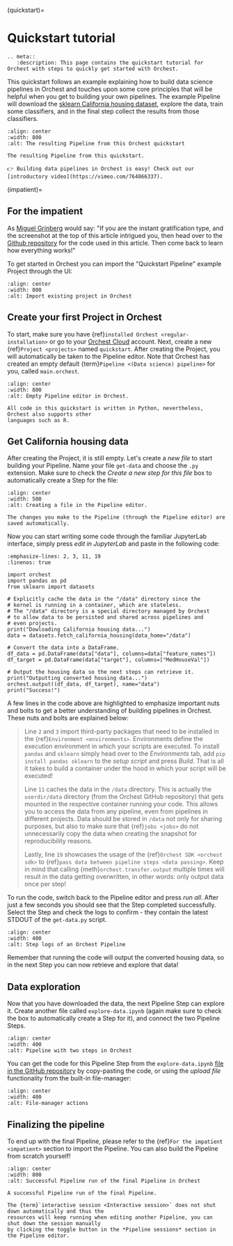 (quickstart)=

# Quickstart tutorial

```{eval-rst}
.. meta::
   :description: This page contains the quickstart tutorial for Orchest with steps to quickly get started with Orchest.
```

This quickstart follows an example explaining how to build data science pipelines in Orchest and
touches upon some core principles that will be helpful when you get to building your own pipelines.
The example Pipeline will download the [sklearn California housing dataset], explore the data,
train some classifiers, and in the final step collect the results from those classifiers.

[sklearn california housing dataset]: https://scikit-learn.org/stable/modules/generated/sklearn.datasets.fetch_california_housing.html

```{figure} ../img/quickstart/final-pipeline.png
:align: center
:width: 800
:alt: The resulting Pipeline from this Orchest quickstart

The resulting Pipeline from this quickstart.
```

```{tip}
👉 Building data pipelines in Orchest is easy! Check out our [introductory video](https://vimeo.com/764866337).
```

(impatient)=

## For the impatient

As [Miguel Grinberg](https://blog.miguelgrinberg.com/index) would say: "If you are the instant
gratification type, and the screenshot at the top of this article intrigued you, then head over to
the [Github repository](https://github.com/orchest/quickstart) for the code used in this article.
Then come back to learn how everything works!"

To get started in Orchest you can import the "Quickstart Pipeline" example Project through the UI:

```{figure} ../img/quickstart/import-project.png
:align: center
:width: 800
:alt: Import existing project in Orchest
```

## Create your first Project in Orchest

To start, make sure you have {ref}`installed Orchest <regular-installation>` or go to your [Orchest
Cloud](https://cloud.orchest.io/) account. Next, create a new {ref}`Project <projects>` named
`quickstart`. After creating the Project, you will automatically be taken to the Pipeline editor.
Note that Orchest has created an empty default {term}`Pipeline <(Data science) pipeline>` for you,
called `main.orchest`.

```{figure} ../img/quickstart/project-creation.png
:align: center
:width: 800
:alt: Empty Pipeline editor in Orchest.
```

```{note}
All code in this quickstart is written in Python, nevertheless, Orchest also supports other
languages such as R.
```

## Get California housing data

After creating the Project, it is still empty. Let's create a _new file_ to start building your
Pipeline. Name your file `get-data` and choose the `.py` extension. Make sure to check the
_Create a new step for this file_ box to automatically create a Step for the file:

```{figure} ../img/quickstart/file-creation.png
:align: center
:width: 500
:alt: Creating a file in the Pipeline editor.
```

```{note}
The changes you make to the Pipeline (through the Pipeline editor) are saved automatically.
```

Now you can start writing some code through the familiar JupyterLab interface, simply press _edit in
JupyterLab_ and paste in the following code:

```{code-block} python
:emphasize-lines: 2, 3, 11, 19
:linenos: true

import orchest
import pandas as pd
from sklearn import datasets

# Explicitly cache the data in the "/data" directory since the
# kernel is running in a container, which are stateless.
# The "/data" directory is a special directory managed by Orchest
# to allow data to be persisted and shared across pipelines and
# even projects.
print("Dowloading California housing data...")
data = datasets.fetch_california_housing(data_home="/data")

# Convert the data into a DataFrame.
df_data = pd.DataFrame(data["data"], columns=data["feature_names"])
df_target = pd.DataFrame(data["target"], columns=["MedHouseVal"])

# Output the housing data so the next steps can retrieve it.
print("Outputting converted housing data...")
orchest.output((df_data, df_target), name="data")
print("Success!")
```

A few lines in the code above are highlighted to emphasize important nuts and bolts to
get a better understanding of building pipelines in Orchest. These nuts and bolts are explained
below:

> Line `2` and `3` import third-party packages that need to be installed in the {ref}`Environment <environments>`. Environments define the execution environment in which your scripts are executed.
> To install `pandas` and `sklearn` simply head over to the _Environments_ tab, add
> `pip install pandas sklearn` to the _setup script_ and press _Build_. That is all it takes to
> build a container under the hood in which your script will be executed!
>
> Line `11` caches the data in the `/data` directory. This is actually the `userdir/data` directory
> (from the Orchest GitHub repository) that gets mounted in the respective container running your code.
> This allows you to access the data from any pipeline, even from pipelines in different projects.
> Data should be stored in `/data` not only for sharing purposes, but also to make sure that {ref}`jobs <jobs>`
> do not unnecessarily copy the data when creating the snapshot for reproducibility reasons.
>
> Lastly, line `19` showcases the usage of the {ref}`Orchest SDK <orchest sdk>` to
> {ref}`pass data between pipeline steps <data passing>`. Keep in mind that calling
> {meth}`orchest.transfer.output` multiple times will result in the data getting overwritten,
> in other words: only output data once per step!

To run the code, switch back to the Pipeline editor and press _run all_. After just a few seconds
you should see that the Step completed successfully. Select the Step and check the logs to confirm -
they contain the latest STDOUT of the `get-data.py` script.

```{figure} ../img/quickstart/step-logs.png
:align: center
:width: 400
:alt: Step logs of an Orchest Pipeline
```

Remember that running the code will output the converted housing data, so in the next Step you can
now retrieve and explore that data!

## Data exploration

Now that you have downloaded the data, the next Pipeline Step can explore it. Create another file
called `explore-data.ipynb` (again make sure to check the box to automatically create a Step for
it), and connect the two Pipeline Steps.

```{figure} ../img/quickstart/pipeline-two-steps.png
:align: center
:width: 400
:alt: Pipeline with two steps in Orchest
```

You can get the code for this Pipeline Step from the `explore-data.ipynb` [file in the GitHub
repository](https://github.com/orchest/quickstart/blob/main/explore-data.ipynb) by copy-pasting the
code, or using the _upload file_ functionality from the built-in file-manager:

```{figure} ../img/quickstart/upload-file.png
:align: center
:width: 400
:alt: File-manager actions
```

## Finalizing the pipeline

To end up with the final Pipeline, please refer to the {ref}`For the impatient <impatient>` section
to import the Pipeline. You can also build the Pipeline from scratch yourself!

```{figure} ../img/quickstart/final-pipeline-completed.png
:align: center
:width: 800
:alt: Successful Pipeline run of the final Pipeline in Orchest

A successful Pipeline run of the final Pipeline.
```

```{note}
The {term}`interactive session <Interactive session>` does not shut down automatically and thus the
resources will keep running when editing another Pipeline, you can shut down the session manually
by clicking the toggle button in the *Pipeline sessions* section in the Pipeline editor.
```
